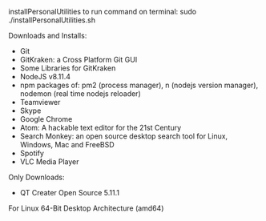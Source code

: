 installPersonalUtilities
to run command on terminal: sudo ./installPersonalUtilities.sh

Downloads and Installs:
* Git
* GitKraken: a Cross Platform Git GUI
* Some Libraries for GitKraken
* NodeJS v8.11.4
* npm packages of: pm2 (process manager), n (nodejs version manager), nodemon (real time nodejs reloader)
* Teamviewer
* Skype
* Google Chrome
* Atom: A hackable text editor for the 21st Century
* Search Monkey: an open source desktop search tool for Linux, Windows, Mac and FreeBSD
* Spotify
* VLC Media Player

Only Downloads:
* QT Creater Open Source 5.11.1

For Linux 64-Bit Desktop Architecture (amd64)
